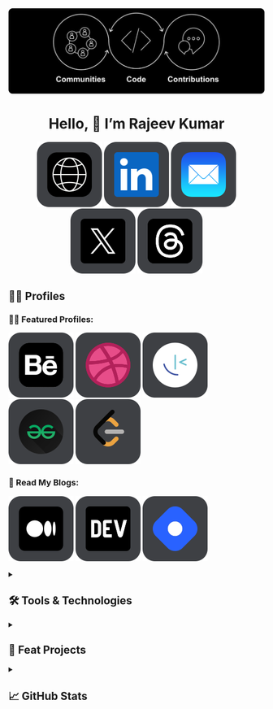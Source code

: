 <img src="Hero.png"/>
<h1 align="center">Hello, 👋 I’m Rajeev Kumar</h1>
<div class="social-group" align="center">
<a href="https://iamrajeev.me/" target="_blank"><img src="logos/Website.svg"></a>
<a href="https://www.linkedin.com/in/berajeevkumar/" target="_blank"><img src="logos/LinkedIn.svg"></a>
<a href="mailto:rajeevjewar2@gmail.com" target="_blank"><img src="logos/Mail.svg"></a>
<a href="https://twitter.com/be_rajeevkumar" target="_blank"><img src="logos/Twitter.svg"></a>
<a href="https://www.threads.net/@be_rajeevkumar" target="_blank"><img src="logos/Threads.svg"></a>
</div>

## 🙋🏻 Profiles

### 👨‍💻 Featured Profiles:

[![Behance](logos/Behance.svg)](https://www.behance.net/be_rajeevkumar)
[![Dribbble](logos/Dribbble.svg)](https://dribbble.com/be_rajeevkumar)
[![Frontend Mentor](logos/Frontend-Mentor.svg)](https://www.frontendmentor.io/profile/Rajeevjewar)
[![Geeks For Geeks](logos/GFG.svg)](https://auth.geeksforgeeks.org/user/rajeevjewar2)
[![Leetcode](logos/Leetcode.svg)](https://leetcode.com/be_rajeevkumar/)

### 📝 Read My Blogs:

[![Medium](logos/Medium.svg)](https://medium.com/@be_rajeevkumar)
[![Dev](logos/Dev.svg)](https://dev.to/be_rajeevkumar)
[![Hashnode](logos/Hashnode.svg)](https://hashnode.com/@beRajeevKumar)

<details close> 
  <summary><h2>🛠️ Tools & Technologies</h2></summary><!-- # My Favorite Tools -->

### 👨‍💻 Programming & Markup Languages:

![JavaScript](https://img.shields.io/badge/javascript-%23323330.svg?style=for-the-badge&logo=javascript&logoColor=%23F7DF1E)
![Python](https://img.shields.io/badge/python-3670A0?style=for-the-badge&logo=python&logoColor=ffdd54)
![Java](https://img.shields.io/badge/java-%23ED8B00.svg?style=for-the-badge&logo=java&logoColor=white)
![TypeScript](https://img.shields.io/badge/typescript-%23007ACC.svg?style=for-the-badge&logo=typescript&logoColor=white)
![Go](https://img.shields.io/badge/go-%2300ADD8.svg?style=for-the-badge&logo=go&logoColor=white)
![C](https://img.shields.io/badge/c-%2300599C.svg?style=for-the-badge&logo=c&logoColor=white) ![C++](https://img.shields.io/badge/c++-%2300599C.svg?style=for-the-badge&logo=c%2B%2B&logoColor=white)
![HTML5](https://img.shields.io/badge/html5-%23E34F26.svg?style=for-the-badge&logo=html5&logoColor=white)
![CSS3](https://img.shields.io/badge/css3-%231572B6.svg?style=for-the-badge&logo=css3&logoColor=white) ![Markdown](https://img.shields.io/badge/markdown-%23000000.svg?style=for-the-badge&logo=markdown&logoColor=white) ![Shell Script](https://img.shields.io/badge/shell_script-%23121011.svg?style=for-the-badge&logo=gnu-bash&logoColor=white)

### 🎒 Frameworks, Platforms and Libraries:

![React](https://img.shields.io/badge/react-%2320232a.svg?style=for-the-badge&logo=react&logoColor=%2361DAFB)
![Redux](https://img.shields.io/badge/redux-%23593d88.svg?style=for-the-badge&logo=redux&logoColor=white)
![Next JS](https://img.shields.io/badge/Next-black?style=for-the-badge&logo=next.js&logoColor=white)
![NodeJS](https://img.shields.io/badge/node.js-6DA55F?style=for-the-badge&logo=node.js&logoColor=white)
![Express.js](https://img.shields.io/badge/express.js-%23404d59.svg?style=for-the-badge&logo=express&logoColor=%2361DAFB)
![Django](https://img.shields.io/badge/django-%23092E20.svg?style=for-the-badge&logo=django&logoColor=white)
![MongoDB](https://img.shields.io/badge/MongoDB-%234ea94b.svg?style=for-the-badge&logo=mongodb&logoColor=white)
![MySQL](https://img.shields.io/badge/mysql-%2300f.svg?style=for-the-badge&logo=mysql&logoColor=white)
![NumPy](https://img.shields.io/badge/numpy-%23013243.svg?style=for-the-badge&logo=numpy&logoColor=white)
![Pandas](https://img.shields.io/badge/pandas-%23150458.svg?style=for-the-badge&logo=pandas&logoColor=white)
![TensorFlow](https://img.shields.io/badge/TensorFlow-%23FF6F00.svg?style=for-the-badge&logo=TensorFlow&logoColor=white)
![ESLint](https://img.shields.io/badge/ESLint-4B3263?style=for-the-badge&logo=eslint&logoColor=white)
![Webpack](https://img.shields.io/badge/webpack-%238DD6F9.svg?style=for-the-badge&logo=webpack&logoColor=black)
![Babel](https://img.shields.io/badge/Babel-F9DC3e?style=for-the-badge&logo=babel&logoColor=black)
![SASS](https://img.shields.io/badge/SASS-hotpink.svg?style=for-the-badge&logo=SASS&logoColor=white)
![TailwindCSS](https://img.shields.io/badge/tailwindcss-%2338B2AC.svg?style=for-the-badge&logo=tailwind-css&logoColor=white)
![Bootstrap](https://img.shields.io/badge/bootstrap-%23563D7C.svg?style=for-the-badge&logo=bootstrap&logoColor=white)
![Green Sock](https://img.shields.io/badge/green%20sock-88CE02?style=for-the-badge&logo=greensock&logoColor=white)

![Azure](https://img.shields.io/badge/azure-%230072C6.svg?style=for-the-badge&logo=azure-devops&logoColor=white)
![NPM](https://img.shields.io/badge/NPM-%23000000.svg?style=for-the-badge&logo=npm&logoColor=white)
![LINUX](https://img.shields.io/badge/Linux-FCC624?style=for-the-badge&logo=linux&logoColor=black)
![Docker](https://img.shields.io/badge/docker-%230db7ed.svg?style=for-the-badge&logo=docker&logoColor=white)
![Kubernetes](https://img.shields.io/badge/kubernetes-%23326ce5.svg?style=for-the-badge&logo=kubernetes&logoColor=white)
![Firebase](https://img.shields.io/badge/firebase-%23039BE5.svg?style=for-the-badge&logo=firebase)
![Postman](https://img.shields.io/badge/Postman-FF6C37?style=for-the-badge&logo=postman&logoColor=white)
![Netlify](https://img.shields.io/badge/netlify-%23000000.svg?style=for-the-badge&logo=netlify&logoColor=#00C7B7)
![Vercel](https://img.shields.io/badge/vercel-%23000000.svg?style=for-the-badge&logo=vercel&logoColor=white)
![Yarn](https://img.shields.io/badge/yarn-%232C8EBB.svg?style=for-the-badge&logo=yarn&logoColor=white)

### 🍥 Design Platforms:

![MUI](https://img.shields.io/badge/MUI-%230081CB.svg?style=for-the-badge&logo=material-ui&logoColor=white)
![Figma](https://img.shields.io/badge/figma-%23F24E1E.svg?style=for-the-badge&logo=figma&logoColor=white)
![Adobe XD](https://img.shields.io/badge/Adobe%20XD-470137?style=for-the-badge&logo=Adobe%20XD&logoColor=#FF61F6)
![Canva](https://img.shields.io/badge/Canva-%2300C4CC.svg?style=for-the-badge&logo=Canva&logoColor=white)
![Notion](https://img.shields.io/badge/Notion-%23000000.svg?style=for-the-badge&logo=notion&logoColor=white)
![Dribbble](https://img.shields.io/badge/Dribbble-EA4C89?style=for-the-badge&logo=dribbble&logoColor=white)
![Adobe Photoshop](https://img.shields.io/badge/adobephotoshop-%2331A8FF.svg?style=for-the-badge&logo=adobephotoshop&logoColor=white)
![Gimp Gnu Image Manipulation Program](https://img.shields.io/badge/Gimp-657D8B?style=for-the-badge&logo=gimp&logoColor=FFFFFF)
![Inkscape](https://img.shields.io/badge/Inkscape-e0e0e0?style=for-the-badge&logo=inkscape&logoColor=080A13)
![Webflow](https://img.shields.io/badge/Webflow-4353FF?style=for-the-badge&logo=webflow&logoColor=white)
![Portfolio](https://img.shields.io/badge/Portfolio-%23000000.svg?style=for-the-badge&logo=firefox&logoColor=#FF7139)

</details>

<details close> 
  <summary><h2>🚀 Feat Projects</h2></summary>
  <div align="center" style="display: grid; grid-template-columns: 1fr 1fr; gap: 20px; margin-bottom: 20px;">
<a href="https://github.com/Rajeevjewar/Kanban-Task-Management.git" target="_blank"><img src="kanban.gif" style="widht: 128px; height:128px"/></a>
<a href="https://github.com/Rajeevjewar/Memory-Game.git" target="_blank"><img src="memory-big.gif" style="widht: 128px; height:128px"/></a>
<a href="https://github.com/Rajeevjewar/Markdown-Editor.git" target="_blank"><img src="markdown-big.gif" style="widht: 128px; height:128px"/></a>
<a href="https://github.com/Rajeevjewar/Bankist.git" target="_blank"><img src="bankist.gif" style="widht: 128px; height:128px"/></a>
</div>

<div align="center" style="margin-top: 10px;">
<a href="https://github.com/Rajeevjewar/Frontend-Mentor-Projects.git" target="_blank"><img src="images/frontend.svg"></a>
<a href="https://github.com/Rajeevjewar/Course-Projects.git" target="_blank"><img src="images/course.svg"></a>
<a href="https://github.com/Rajeevjewar/MyProjects.git" target="_blank"><img src="images/own.svg"></a>
</div>

</details>

<details close> 
  <summary><h2>📈 GitHub Stats</h2></summary>

![](https://github-readme-streak-stats.herokuapp.com/?user=Rajeevjewar&theme=dark&hide_border=false)<br/>
![](https://github-readme-stats.vercel.app/api?username=Rajeevjewar&theme=dark&hide_border=false&include_all_commits=false&count_private=false) <br/>
![](https://github-readme-stats.vercel.app/api/top-langs/?username=Rajeevjewar&theme=dark&hide_border=false&include_all_commits=false&count_private=false&layout=compact)

</details>
